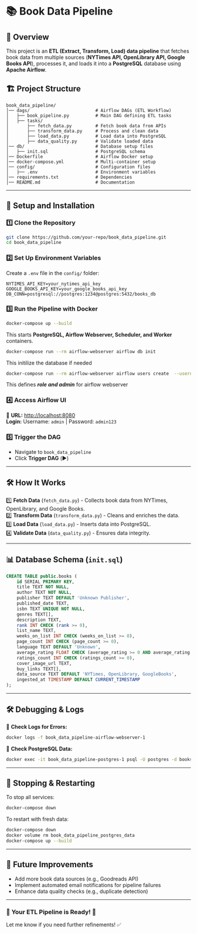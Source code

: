 # 📚 Book Data Pipeline

## 🚀 Overview
This project is an **ETL (Extract, Transform, Load) data pipeline** that fetches book data from multiple sources (**NYTimes API, OpenLibrary API, Google Books API**), processes it, and loads it into a **PostgreSQL** database using **Apache Airflow**.

## 🏗️ Project Structure
```
book_data_pipeline/
│── dags/                         # Airflow DAGs (ETL Workflow)
│   ├── book_pipeline.py          # Main DAG defining ETL tasks
│   ├── tasks/
│       ├── fetch_data.py         # Fetch book data from APIs
│       ├── transform_data.py     # Process and clean data
│       ├── load_data.py          # Load data into PostgreSQL
│       ├── data_quality.py       # Validate loaded data
│── db/                           # Database setup files
│   ├── init.sql                  # PostgreSQL schema
│── Dockerfile                    # Airflow Docker setup
│── docker-compose.yml            # Multi-container setup
│── config/                       # Configuration files
│   ├── .env                      # Environment variables
│── requirements.txt              # Dependencies
│── README.md                     # Documentation
```

---

## 🔧 Setup and Installation

### 1️⃣ **Clone the Repository**
```bash
git clone https://github.com/your-repo/book_data_pipeline.git
cd book_data_pipeline
```

### 2️⃣ **Set Up Environment Variables**
Create a `.env` file in the `config/` folder:
```
NYTIMES_API_KEY=your_nytimes_api_key
GOOGLE_BOOKS_API_KEY=your_google_books_api_key
DB_CONN=postgresql://postgres:1234@postgres:5432/books_db
```

### 3️⃣ **Run the Pipeline with Docker**

```bash
docker-compose up --build
```
This starts **PostgreSQL, Airflow Webserver, Scheduler, and Worker** containers.

```bash
docker-compose run --rm airflow-webserver airflow db init
```
This initilize the database if needed

```bash
docker-compose run --rm airflow-webserver airflow users create  --username admin --password admin123  --firstname Admin --lastname User --role Admin --email admin@example.com
```
This defines ***role and admin*** for airflow webserver

### 4️⃣ **Access Airflow UI**
📌 **URL:** [http://localhost:8080](http://localhost:8080)  
**Login:** Username: `admin` | Password: `admin123`

### 5️⃣ **Trigger the DAG**
- Navigate to `book_data_pipeline`
- Click **Trigger DAG** (▶️)

---

## 🛠️ How It Works
1️⃣ **Fetch Data** (`fetch_data.py`) - Collects book data from NYTimes, OpenLibrary, and Google Books.  
2️⃣ **Transform Data** (`transform_data.py`) - Cleans and enriches the data.  
3️⃣ **Load Data** (`load_data.py`) - Inserts data into PostgreSQL.  
4️⃣ **Validate Data** (`data_quality.py`) - Ensures data integrity.

---

## 📊 Database Schema (`init.sql`)
```sql
CREATE TABLE public.books (
    id SERIAL PRIMARY KEY,
    title TEXT NOT NULL,
    author TEXT NOT NULL,
    publisher TEXT DEFAULT 'Unknown Publisher',
    published_date TEXT,
    isbn TEXT UNIQUE NOT NULL,
    genres TEXT[],
    description TEXT,
    rank INT CHECK (rank >= 0),
    list_name TEXT,
    weeks_on_list INT CHECK (weeks_on_list >= 0),
    page_count INT CHECK (page_count >= 0),
    language TEXT DEFAULT 'Unknown',
    average_rating FLOAT CHECK (average_rating >= 0 AND average_rating <= 5),
    ratings_count INT CHECK (ratings_count >= 0),
    cover_image_url TEXT,
    buy_links TEXT[],
    data_source TEXT DEFAULT 'NYTimes, OpenLibrary, GoogleBooks',
    ingested_at TIMESTAMP DEFAULT CURRENT_TIMESTAMP
);
```

---

## 🛠️ Debugging & Logs
📌 **Check Logs for Errors:**
```bash
docker logs -f book_data_pipeline-airflow-webserver-1
```

📌 **Check PostgreSQL Data:**
```bash
docker exec -it book_data_pipeline-postgres-1 psql -U postgres -d books_db -c "SELECT * FROM books LIMIT 5;"
```

---

## 🏁 Stopping & Restarting
To stop all services:
```bash
docker-compose down
```
To restart with fresh data:
```bash
docker-compose down
docker volume rm book_data_pipeline_postgres_data
docker-compose up --build
```

---

## 📝 Future Improvements
- Add more book data sources (e.g., Goodreads API)
- Implement automated email notifications for pipeline failures
- Enhance data quality checks (e.g., duplicate detection)

---

### 🚀 **Your ETL Pipeline is Ready!** 🎉
Let me know if you need further refinements! ✅

